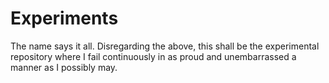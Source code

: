 # Experiments
The name says it all.
Disregarding the above, this shall be the experimental repository where I fail continuously in as proud and unembarrassed a manner as I possibly may.
